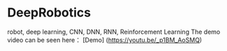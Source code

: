 # DeepRobotics
robot, deep learning, CNN, DNN, RNN, Reinforcement Learning
The demo video can be seen here：  [Demo] (https://youtu.be/_p1BM_AoSMQ)  

